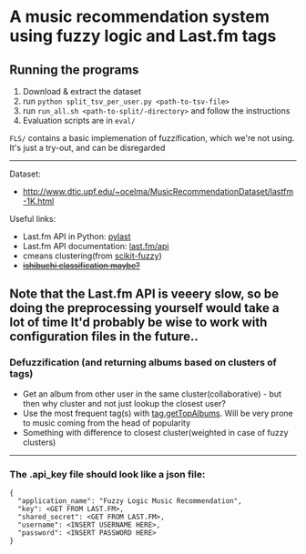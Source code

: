 # A music recommendation system using fuzzy logic and Last.fm tags

## Running the programs
1. Download & extract the dataset
2. run `python split_tsv_per_user.py <path-to-tsv-file>`
3. run `run_all.sh <path-to-split/-directory>` and follow the instructions
4. Evaluation scripts are in `eval/`

`FLS/` contains a basic implemenation of fuzzification, which we're not using. It's just a try-out, and can be disregarded

-----
Dataset:
- http://www.dtic.upf.edu/~ocelma/MusicRecommendationDataset/lastfm-1K.html

Useful links:
- Last.fm API in Python: [pylast](https://github.com/pylast/pylast)
- Last.fm API documentation: [last.fm/api](http://www.last.fm/api)
- cmeans clustering(from [scikit-fuzzy](https://github.com/scikit-fuzzy/scikit-fuzzy))
- [~~ishibuchi classification maybe?~~](http://citeseerx.ist.psu.edu/viewdoc/download?doi=10.1.1.294.6338&rep=rep1&type=pdf)

Note that the Last.fm API is veeery slow, so be doing the preprocessing yourself would take a lot of time
It'd probably be wise to work with configuration files in the future..
-----
### Defuzzification (and returning albums based on clusters of tags)
- Get an album from other user in the same cluster(collaborative) - but then why cluster and not just lookup the closest user?
- Use the most frequent tag(s) with [tag.getTopAlbums](http://www.last.fm/api/show/tag.getTopAlbums). Will be very prone to music coming from the head of popularity
- Something with difference to closest cluster(weighted in case of fuzzy clusters)

-----
### The .api_key file should look like a json file:
```
{
  "application_name": "Fuzzy Logic Music Recommendation",
  "key": <GET FROM LAST.FM>,
  "shared_secret": <GET FROM LAST.FM>,
  "username": <INSERT USERNAME HERE>,
  "password": <INSERT PASSWORD HERE>
}
```

